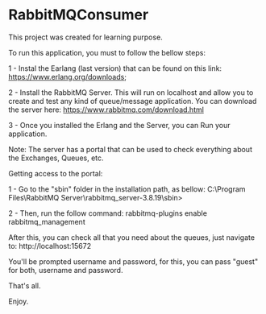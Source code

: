 # RabbitMQConsumer

This project was created for learning purpose.

To run this application, you must to follow the bellow steps:

1 - Instal the Earlang (last version) that can be found on this link: https://www.erlang.org/downloads;

2 - Install the RabbitMQ Server. This will run on localhost and allow you to create and test any kind of queue/message application. You can download the server here: https://www.rabbitmq.com/download.html

3 - Once you installed the Erlang and the Server, you can Run your application.

Note: The server has a portal that can be used to check everything about the Exchanges, Queues, etc.

Getting access to the portal:

1 - Go to the "sbin" folder in the installation path, as bellow: 
C:\Program Files\RabbitMQ Server\rabbitmq_server-3.8.19\sbin>

2 - Then, run the follow command: rabbitmq-plugins enable rabbitmq_management

After this, you can check all that you need about the queues, just navigate to: http://localhost:15672

You'll be prompted username and password, for this, you can pass "guest" for both, username and password.

That's all.

Enjoy.

